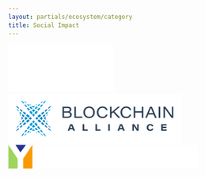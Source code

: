 ```yaml
---
layout: partials/ecosystem/category
title: Social Impact
---
```


![alt text](/assets/img/partnerships/social-impact/hexa.svg)
![alt text](/assets/img/partnerships/social-impact/blockchain.png)
![alt text](/assets/img/partnerships/social-impact/yozma.png)
